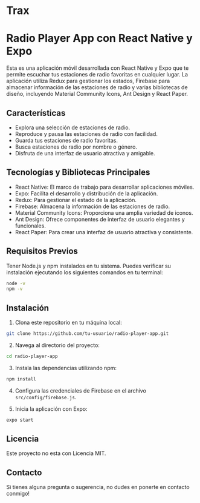 # Trax
# Radio Player App con React Native y Expo

Esta es una aplicación móvil desarrollada con React Native y Expo que te permite escuchar tus estaciones de radio favoritas en cualquier lugar.
La aplicación utiliza Redux para gestionar los estados, Firebase para almacenar información de las estaciones de radio y varias bibliotecas de diseño,
incluyendo Material Community Icons, Ant Design y React Paper.

## Características

- Explora una selección de estaciones de radio.
- Reproduce y pausa las estaciones de radio con facilidad.
- Guarda tus estaciones de radio favoritas.
- Busca estaciones de radio por nombre o género.
- Disfruta de una interfaz de usuario atractiva y amigable.



## Tecnologías y Bibliotecas Principales

- React Native: El marco de trabajo para desarrollar aplicaciones móviles.
- Expo: Facilita el desarrollo y distribución de la aplicación.
- Redux: Para gestionar el estado de la aplicación.
- Firebase: Almacena la información de las estaciones de radio.
- Material Community Icons: Proporciona una amplia variedad de iconos.
- Ant Design: Ofrece componentes de interfaz de usuario elegantes y funcionales.
- React Paper: Para crear una interfaz de usuario atractiva y consistente.

## Requisitos Previos

Tener Node.js y npm instalados en tu sistema. Puedes verificar su instalación ejecutando los siguientes comandos en tu terminal:

```bash
node -v
npm -v
```

## Instalación

1. Clona este repositorio en tu máquina local:

```bash
git clone https://github.com/tu-usuario/radio-player-app.git
```

2. Navega al directorio del proyecto:

```bash
cd radio-player-app
```

3. Instala las dependencias utilizando npm:

```bash
npm install
```

4. Configura las credenciales de Firebase en el archivo `src/config/firebase.js`.

5. Inicia la aplicación con Expo:

```bash
expo start
```


## Licencia

Este proyecto no esta con Licencia MIT.

## Contacto

Si tienes alguna pregunta o sugerencia, no dudes en ponerte en contacto conmigo!

